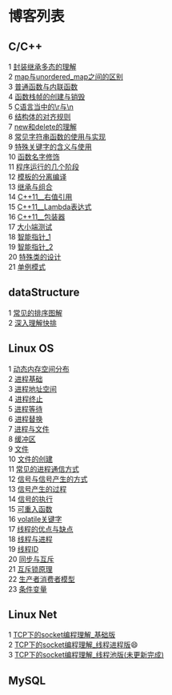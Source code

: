# 博客列表
## C/C++
1 [封装继承多态的理解](https://github.com/Lp700750/Blogs/blob/master/Article/%E7%BB%A7%E6%89%BF%E5%B0%81%E8%A3%85%E5%A4%9A%E6%80%81%E7%9A%84%E7%90%86%E8%A7%A3.md)  
2 [map与unordered_map之间的区别](https://github.com/Lp700750/Blogs/blob/master/Article/map%E4%B8%8Eunordered_map.md)  
3 [普通函数与内联函数](https://github.com/Lp700750/Blogs/blob/master/Article/%E6%99%AE%E9%80%9A%E5%87%BD%E6%95%B0%E4%B8%8E%E5%86%85%E8%81%94%E5%87%BD%E6%95%B0.md)  
4 [函数栈帧的创建与销毁](https://github.com/Lp700750/Blogs/blob/master/Article/%E5%87%BD%E6%95%B0%E6%A0%88%E5%B8%A7%E7%9A%84%E5%88%9B%E5%BB%BA%E4%B8%8E%E9%94%80%E6%AF%81.md)   
5 [C语言当中的\r与\n](https://github.com/Lp700750/Blogs/blob/master/Article/C%E8%AF%AD%E8%A8%80%E5%BD%93%E4%B8%AD%E7%9A%84%5Cn%E4%B8%8E%5Cr.md)   
6 [结构体的对齐规则](https://github.com/Lp700750/Blogs/blob/master/Article/%E7%BB%93%E6%9E%84%E4%BD%93%E7%9A%84%E5%AF%B9%E9%BD%90.md)   
7 [new和delete的理解](https://github.com/Lp700750/Blogs/blob/master/Article/new%E5%92%8Cdelete%E7%9A%84%E7%90%86%E8%A7%A3.md)   
8 [常见字符串函数的使用与实现](https://github.com/Lp700750/Blogs/blob/master/Article/%E5%B8%B8%E8%A7%81%E5%AD%97%E7%AC%A6%E4%B8%B2%E5%87%BD%E6%95%B0%E7%9A%84%E4%BD%BF%E7%94%A8%E4%B8%8E%E5%AE%9E%E7%8E%B0.md)   
9 [特殊关键字的含义与使用](https://github.com/Lp700750/Blogs/blob/master/Article/%E7%89%B9%E6%AE%8A%E5%85%B3%E9%94%AE%E5%AD%97%E7%9A%84%E5%90%AB%E4%B9%89%E4%B8%8E%E4%BD%BF%E7%94%A8.md)   
10 [函数名字修饰](https://github.com/Lp700750/Blogs/blob/master/Article/%E5%87%BD%E6%95%B0%E5%90%8D%E5%AD%97%E4%BF%AE%E9%A5%B0.md)     
11 [程序运行的几个阶段](https://github.com/Lp700750/Blogs/blob/master/Article/%E7%A8%8B%E5%BA%8F%E8%BF%90%E8%A1%8C%E7%9A%84%E5%87%A0%E4%B8%AA%E9%98%B6%E6%AE%B5.md)      
12 [模板的分离编译](https://github.com/Lp700750/Blogs/blob/master/Article/%E6%A8%A1%E6%9D%BF%E7%9A%84%E5%88%86%E7%A6%BB%E7%BC%96%E8%AF%91.md)     
13 [继承与组合]()    
14 [C++11__右值引用](https://github.com/Lp700750/Blogs/blob/master/Article/%E5%8F%B3%E5%80%BC%E5%BC%95%E7%94%A8.md)    
15 [C++11__Lambda表达式](https://github.com/Lp700750/Blogs/blob/master/Article/Lambda%E8%A1%A8%E8%BE%BE%E5%BC%8F.md)    
16 [C++11__包装器](https://github.com/Lp700750/Blogs/blob/master/Article/C%2B%2B11__%E5%8C%85%E8%A3%85%E5%99%A8.md)    
17 [大小端测试](https://github.com/Lp700750/Blogs/blob/master/Article/%E5%A4%A7%E5%B0%8F%E7%AB%AF%E6%B5%8B%E8%AF%95.md)    
18 [智能指针_1](https://github.com/Lp700750/Blogs/blob/master/Article/%E6%99%BA%E8%83%BD%E6%8C%87%E9%92%88_1.md)    
19 [智能指针_2](https://github.com/Lp700750/Blogs/blob/master/Article/%E6%99%BA%E8%83%BD%E6%8C%87%E9%92%88_2.md)    
20 [特殊类的设计](https://github.com/Lp700750/Blogs/blob/master/Article/%E7%89%B9%E6%AE%8A%E7%B1%BB%E7%9A%84%E8%AE%BE%E8%AE%A1.md)    
21 [单例模式](https://github.com/Lp700750/Blogs/blob/master/Article/%E5%8D%95%E4%BE%8B%E6%A8%A1%E5%BC%8F.md)
## dataStructure 
1 [常见的排序图解](https://github.com/Lp700750/Blogs/blob/master/Article/%E5%B8%B8%E8%A7%81%E7%9A%84%E6%8E%92%E5%BA%8F%E5%9B%BE%E8%A7%A3.md)   
2 [深入理解快排](https://github.com/Lp700750/Blogs/blob/master/Article/%E6%B7%B1%E5%85%A5%E7%90%86%E8%A7%A3%E5%BF%AB%E6%8E%92.md)
## Linux OS    
1 [动态内存空间分布](https://github.com/Lp700750/Blogs/blob/master/Article/%E5%8A%A8%E6%80%81%E5%86%85%E5%AD%98%E7%A9%BA%E9%97%B4%E7%9A%84%E5%88%86%E5%B8%83.md)    
2 [进程基础](https://github.com/Lp700750/Blogs/blob/master/Article/%E8%BF%9B%E7%A8%8B%E5%9F%BA%E7%A1%80.md)    
3 [进程地址空间](https://github.com/Lp700750/Blogs/blob/master/Article/%E8%BF%9B%E7%A8%8B%E5%9C%B0%E5%9D%80%E7%A9%BA%E9%97%B4.md)     
4 [进程终止](https://github.com/Lp700750/Blogs/blob/master/Article/%E8%BF%9B%E7%A8%8B%E7%BB%88%E6%AD%A2.md)    
5 [进程等待](https://github.com/Lp700750/Blogs/blob/master/Article/%E8%BF%9B%E7%A8%8B%E7%AD%89%E5%BE%85.md)    
6 [进程替换](https://github.com/Lp700750/Blogs/blob/master/Article/%E8%BF%9B%E7%A8%8B%E6%9B%BF%E6%8D%A2.md)    
7 [进程与文件](https://github.com/Lp700750/Blogs/blob/master/Article/%E8%BF%9B%E7%A8%8B%E4%B8%8E%E6%96%87%E4%BB%B6.md)    
8 [缓冲区](https://github.com/Lp700750/Blogs/blob/master/Article/%E7%BC%93%E5%86%B2%E5%8C%BA.md)    
9 [文件](https://github.com/Lp700750/Blogs/blob/master/Article/%E6%96%87%E4%BB%B6.md)    
10 [文件的创建](https://github.com/Lp700750/Blogs/blob/master/Article/%E6%96%87%E4%BB%B6%E7%9A%84%E5%88%9B%E5%BB%BA.md)    
11 [常见的进程通信方式](https://github.com/Lp700750/Blogs/blob/master/Article/%E5%B8%B8%E8%A7%81%E7%9A%84%E8%BF%9B%E7%A8%8B%E9%80%9A%E4%BF%A1%E6%96%B9%E5%BC%8F.md)     
12 [信号与信号产生的方式](https://github.com/Lp700750/Blogs/blob/master/Article/%E4%BF%A1%E5%8F%B7.md)    
13 [信号产生的过程](https://github.com/Lp700750/Blogs/blob/master/Article/%E4%BF%A1%E5%8F%B7%E4%BA%A7%E7%94%9F%E7%9A%84%E8%BF%87%E7%A8%8B.md)    
14 [信号的执行](https://github.com/Lp700750/Blogs/blob/master/Article/%E4%BF%A1%E5%8F%B7%E7%9A%84%E6%89%A7%E8%A1%8C.md)    
15 [可重入函数](https://github.com/Lp700750/Blogs/blob/master/Article/%E5%8F%AF%E9%87%8D%E5%85%A5%E5%87%BD%E6%95%B0.md)    
16 [volatile关键字](https://github.com/Lp700750/Blogs/blob/master/Article/volatile%E5%85%B3%E9%94%AE%E5%AD%97.md)    
17 [线程的优点与缺点](https://github.com/Lp700750/Blogs/blob/master/Article/%E7%BA%BF%E7%A8%8B%E7%9A%84%E4%BC%98%E7%82%B9%E4%B8%8E%E7%BC%BA%E7%82%B9.md)    
18 [线程与进程](https://github.com/Lp700750/Blogs/blob/master/Article/%E7%BA%BF%E7%A8%8B%E4%B8%8E%E8%BF%9B%E7%A8%8B.md)    
19 [线程ID](https://github.com/Lp700750/Blogs/blob/master/Article/%E7%BA%BF%E7%A8%8BID.md)    
20 [同步与互斥](https://github.com/Lp700750/Blogs/blob/master/Article/%E5%90%8C%E6%AD%A5%E4%B8%8E%E4%BA%92%E6%96%A5.md)    
21 [互斥锁原理](https://github.com/Lp700750/Blogs/blob/master/Article/%E4%BA%92%E6%96%A5%E9%94%81%E5%8E%9F%E7%90%86.md)    
22 [生产者消费者模型](https://github.com/Lp700750/Blogs/blob/master/Article/%E7%94%9F%E4%BA%A7%E8%80%85%E6%B6%88%E8%B4%B9%E8%80%85%E6%A8%A1%E5%9E%8B.md)    
23 [条件变量](https://github.com/Lp700750/Blogs/blob/master/Article/%E6%9D%A1%E4%BB%B6%E5%8F%98%E9%87%8F.md)

## Linux Net
1 [TCP下的socket编程理解_基础版](https://github.com/Lp700750/Blogs/blob/master/Article/TCP%E4%B8%8B%E7%9A%84socket%E7%BD%91%E7%BB%9C%E7%BC%96%E7%A8%8B_%E5%9F%BA%E7%A1%80%E7%89%88.md)  
2 [TCP下的socket编程理解_线程进程版](https://github.com/Lp700750/Blogs/blob/master/Article/TCP%E4%B8%8B%E7%9A%84socket%E7%BC%96%E7%A8%8B%E7%90%86%E8%A7%A3_%E7%BA%BF%E7%A8%8B%E8%BF%9B%E7%A8%8B%E7%89%88.md):smile:  
3 [TCP下的socket编程理解_线程池版(未更新完成)](https://github.com/Lp700750/Blogs/blob/master/Article/TCP%E4%B8%8B%E7%9A%84socket%E7%BC%96%E7%A8%8B%E7%90%86%E8%A7%A3_%E7%BA%BF%E7%A8%8B%E6%B1%A0%E7%89%88.md)       
## MySQL
